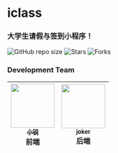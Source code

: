 # iclass
### 大学生请假与签到小程序！
![GitHub repo size](https://img.shields.io/github/repo-size/ixiaorui2018/iclass.svg?style=flat-square)
![Stars](https://img.shields.io/github/stars/ixiaorui2018/iclass.svg?style=flat-square)
![Forks](https://img.shields.io/github/forks/ixiaorui2018/iclass.svg?style=flat-square)

### 
### Development Team

| [<img src="https://github.com/ixiaorui2018.png?s=64" width="100px;"/><br /><sub><b>小锐</b></sub>](https://github.com/ixiaorui2018)<br />**前端**   | [<img src="https://github.com/joker53-1.png?s=64" width="100px;"/><br /><sub><b>joker</b></sub>](https://github.com/joker53-1)<br />**后端**<br />  |
| :---: | :---: |
